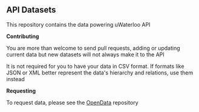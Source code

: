## API Datasets

This repository contains the data powering uWaterloo API

**Contributing**

You are more than welcome to send pull requests, adding or updating current data
but new datasets will not always make it to the API

It is not required for you to have your data in CSV format. If formats like JSON or XML better represent
the data's hierarchy and relations, use them instead

**Requesting**

To request data, please see the [OpenData](https://github.com/uWaterloo/OpenData/issues) repository
